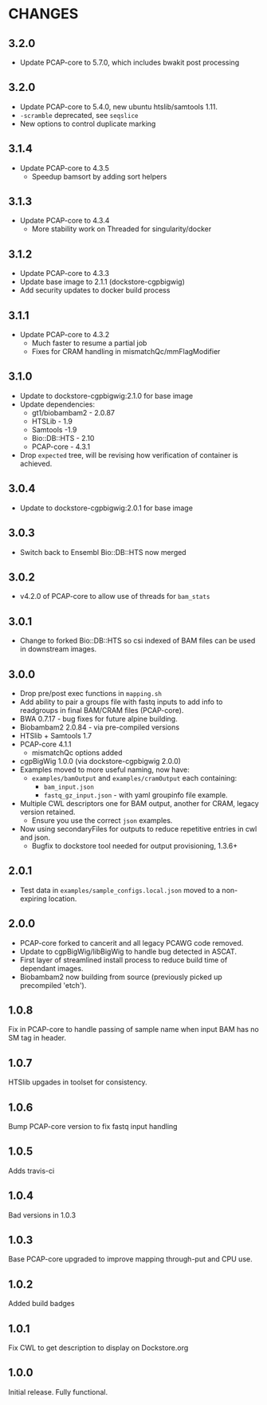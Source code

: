 # CHANGES

## 3.2.0

* Update PCAP-core to 5.7.0, which includes bwakit post processing

## 3.2.0

* Update PCAP-core to 5.4.0, new ubuntu htslib/samtools 1.11.
* `-scramble` deprecated, see `seqslice`
* New options to control duplicate marking

## 3.1.4

* Update PCAP-core to 4.3.5
  * Speedup bamsort by adding sort helpers

## 3.1.3

* Update PCAP-core to 4.3.4
  * More stability work on Threaded for singularity/docker

## 3.1.2

* Update PCAP-core to 4.3.3
* Update base image to 2.1.1 (dockstore-cgpbigwig)
* Add security updates to docker build process

## 3.1.1

* Update PCAP-core to 4.3.2
  * Much faster to resume a partial job
  * Fixes for CRAM handling in mismatchQc/mmFlagModifier

## 3.1.0

* Update to dockstore-cgpbigwig:2.1.0 for base image
* Update dependencies:
  * gt1/biobambam2 - 2.0.87
  * HTSLib - 1.9
  * Samtools -1.9
  * Bio::DB::HTS - 2.10
  * PCAP-core - 4.3.1
* Drop `expected` tree, will be revising how verification of container is achieved.

## 3.0.4

* Update to dockstore-cgpbigwig:2.0.1 for base image

## 3.0.3

* Switch back to Ensembl Bio::DB::HTS now merged

## 3.0.2

* v4.2.0 of PCAP-core to allow use of threads for `bam_stats`

## 3.0.1

* Change to forked Bio::DB::HTS so csi indexed of BAM files can be used in downstream images.

## 3.0.0

* Drop pre/post exec functions in `mapping.sh`
* Add ability to pair a groups file with fastq inputs to add info to readgroups
in final BAM/CRAM files (PCAP-core).
* BWA 0.7.17 - bug fixes for future alpine building.
* Biobambam2 2.0.84 - via pre-compiled versions
* HTSlib + Samtools 1.7
* PCAP-core 4.1.1
  * mismatchQc options added
* cgpBigWig 1.0.0 (via dockstore-cgpbigwig 2.0.0)
* Examples moved to more useful naming, now have:
  * `examples/bamOutput` and `examples/cramOutput` each containing:
    * `bam_input.json`
    * `fastq_gz_input.json` - with yaml groupinfo file example.
* Multiple CWL descriptors one for BAM output, another for CRAM, legacy version retained.
  * Ensure you use the correct `json` examples.
* Now using secondaryFiles for outputs to reduce repetitive entries in cwl and json.
  * Bugfix to dockstore tool needed for output provisioning, 1.3.6+

## 2.0.1

* Test data in `examples/sample_configs.local.json` moved to a non-expiring location.

## 2.0.0

* PCAP-core forked to cancerit and all legacy PCAWG code removed.
* Update to cgpBigWig/libBigWig to handle bug detected in ASCAT.
* First layer of streamlined install process to reduce build time of dependant images.
* Biobambam2 now building from source (previously picked up precompiled 'etch').

## 1.0.8

Fix in PCAP-core to handle passing of sample name when input BAM has no SM tag in header.

## 1.0.7

HTSlib upgades in toolset for consistency.

## 1.0.6

Bump PCAP-core version to fix fastq input handling

## 1.0.5

Adds travis-ci

## 1.0.4

Bad versions in 1.0.3

## 1.0.3

Base PCAP-core upgraded to improve mapping through-put and CPU use.

## 1.0.2

Added build badges

## 1.0.1

Fix CWL to get description to display on Dockstore.org

## 1.0.0

Initial release.  Fully functional.
